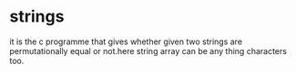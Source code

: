 # strings
it is the c programme that gives whether given two strings are permutationally equal or not.here string array can be any thing characters too.
